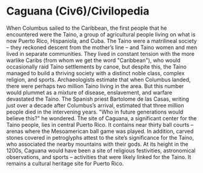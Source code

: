 # Caguana (Civ6)/Civilopedia

When Columbus sailed to the Caribbean, the first people that he encountered were the Taino, a group of agricultural people living on what is now Puerto Rico, Hispaniola, and Cuba. The Taino were a matrilineal society – they reckoned descent from the mother’s line – and Taino women and men lived in separate communities. They lived in constant tension with the more warlike Caribs (from whom we get the word "Caribbean"), who would occasionally raid Taino settlements by canoe, but despite this, the Taino managed to build a thriving society with a distinct noble class, complex religion, and sports.
Archaeologists estimate that when Columbus landed, there were perhaps two million Taino living in the area. But this number would plummet as a mixture of disease, enslavement, and warfare devastated the Taino. The Spanish priest Bartolome de las Casas, writing just over a decade after Columbus’s arrival, estimated that three million people died in the intervening years. "Who in future generations would believe this?" he wondered.
The site of Caguana, a significant center for the Taino people, lies in central Puerto Rico. It contains near thirty ball courts – arenas where the Mesoamerican ball game was played. In addition, carved stones covered in petroglyphs attest to the site’s significance for the Taino, who associated the nearby mountains with their gods. At its height in the 1200s, Caguana would have been a site of religious festivities, astronomical observations, and sports – activities that were likely linked for the Taino. It remains a cultural heritage site for Puerto Rico.